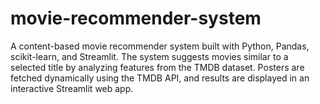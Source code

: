 # movie-recommender-system
A content-based movie recommender system built with Python, Pandas, scikit-learn, and Streamlit. The system suggests movies similar to a selected title by analyzing features from the TMDB dataset. Posters are fetched dynamically using the TMDB API, and results are displayed in an interactive Streamlit web app.
